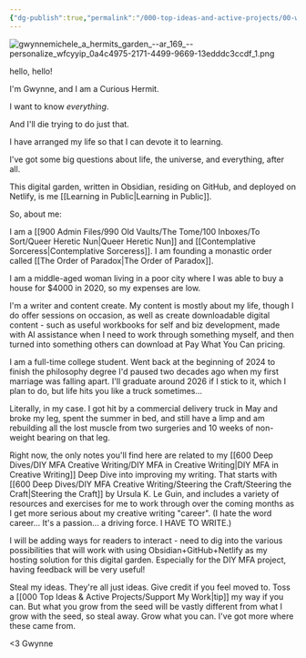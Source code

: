 ```yaml
---
{"dg-publish":true,"permalink":"/000-top-ideas-and-active-projects/00-welcome-to-the-hermit-s-garden/","tags":["gardenEntry"]}
---
```


![gwynnemichele_a_hermits_garden_--ar_169_--personalize_wfcyyip_0a4c4975-2171-4499-9669-13edddc3ccdf_1.png](/img/user/900%20Admin%20Files/902%20Attachments/gwynnemichele_a_hermits_garden_--ar_169_--personalize_wfcyyip_0a4c4975-2171-4499-9669-13edddc3ccdf_1.png)

hello, hello!

I'm Gwynne, and I am a Curious Hermit.

I want to know *everything*.

And I'll die trying to do just that.

I have arranged my life so that I can devote it to learning.

I've got some big questions about life, the universe, and everything, after all.

This digital garden, written in Obsidian, residing on GitHub, and deployed on Netlify, is me [[Learning in Public\|Learning in Public]].

So, about me:

I am a [[900 Admin Files/990 Old Vaults/The Tome/100 Inboxes/To Sort/Queer Heretic Nun\|Queer Heretic Nun]] and [[Contemplative Sorceress\|Contemplative Sorceress]].  I am founding a monastic order called [[The Order of Paradox\|The Order of Paradox]].

I am a middle-aged woman living in a poor city where I was able to buy a house for $4000 in 2020, so my expenses are low.

I'm a writer and content create.  My content is mostly about my life, though I do offer sessions on occasion, as well as create downloadable digital content - such as useful workbooks for self and biz development, made with AI assistance when I need to work through something myself, and then turned into something others can download at Pay What You Can pricing.

I am a full-time college student.  Went back at the beginning of 2024 to finish the philosophy degree I'd paused two decades ago when my first marriage was falling apart.  I'll graduate around 2026 if I stick to it, which I plan to do, but life hits you like a truck sometimes...

Literally, in my case.  I got hit by a commercial delivery truck in May and broke my leg, spent the summer in bed, and still have a limp and am rebuilding all the lost muscle from two surgeries and 10 weeks of non-weight bearing on that leg.

Right now, the only notes you'll find here are related to my [[600 Deep Dives/DIY MFA Creative Writing/DIY MFA in Creative Writing\|DIY MFA in Creative Writing]] Deep Dive into improving my writing. That starts with [[600 Deep Dives/DIY MFA Creative Writing/Steering the Craft/Steering the Craft\|Steering the Craft]] by Ursula K. Le Guin, and includes a variety of resources and exercises for me to work through over the coming months as I get more serious about my creative writing "career".  (I hate the word career... It's a passion... a driving force.  I HAVE TO WRITE.)

I will be adding ways for readers to interact - need to dig into the various possibilities that will work with using Obsidian+GitHub+Netlify as my hosting solution for this digital garden.  Especially for the DIY MFA project, having feedback will be very useful!

Steal my ideas.  They're all just ideas.  Give credit if you feel moved to.  Toss a [[000 Top Ideas & Active Projects/Support My Work\|tip]] my way if you can.  But what you grow from the seed will be vastly different from what I grow with the seed, so steal away.  Grow what you can.  I've got more where these came from.

<3 Gwynne
